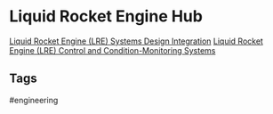 # Liquid Rocket Engine Hub 

[Liquid Rocket Engine (LRE) Systems Design Integration](../202201110309)
[Liquid Rocket Engine (LRE) Control and Condition-Monitoring Systems](../202202182244)

## Tags
#engineering
